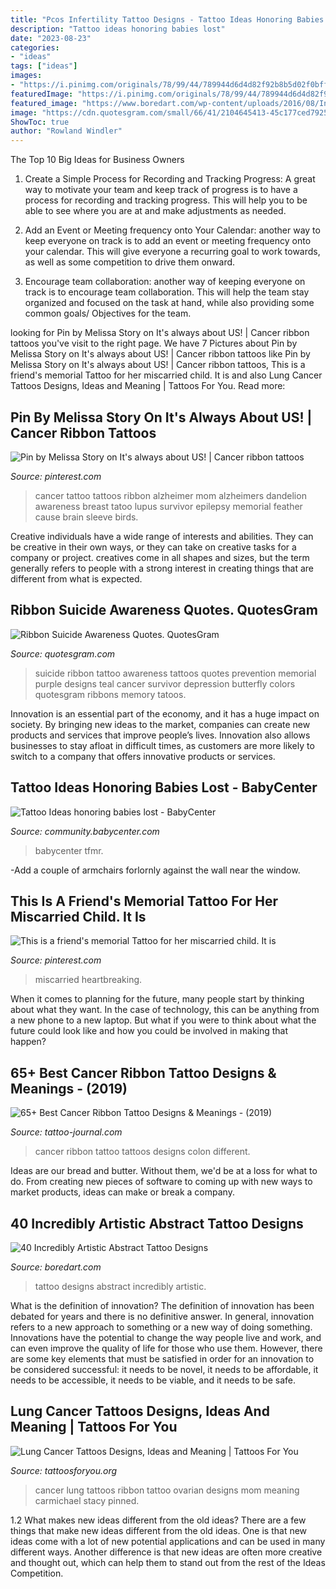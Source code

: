 ```yaml
---
title: "Pcos Infertility Tattoo Designs - Tattoo Ideas Honoring Babies Lost"
description: "Tattoo ideas honoring babies lost"
date: "2023-08-23"
categories:
- "ideas"
tags: ["ideas"]
images:
- "https://i.pinimg.com/originals/78/99/44/789944d6d4d82f92b8b5d02f0bff25f0.jpg"
featuredImage: "https://i.pinimg.com/originals/78/99/44/789944d6d4d82f92b8b5d02f0bff25f0.jpg"
featured_image: "https://www.boredart.com/wp-content/uploads/2016/08/Incredibly-Artistic-Abstract-Tattoo-Designs-25.jpg"
image: "https://cdn.quotesgram.com/small/66/41/2104645413-45c177ced792555d46e768258c23dc20.jpg"
ShowToc: true
author: "Rowland Windler"
---
```



The Top 10 Big Ideas for Business Owners
1. Create a Simple Process for Recording and Tracking Progress: A great way to motivate your team and keep track of progress is to have a process for recording and tracking progress. This will help you to be able to see where you are at and make adjustments as needed.
2. Add an Event or Meeting frequency onto Your Calendar: another way to keep everyone on track is to add an event or meeting frequency onto your calendar. This will give everyone a recurring goal to work towards, as well as some competition to drive them onward.

3. Encourage team collaboration: another way of keeping everyone on track is to encourage team collaboration. This will help the team stay organized and focused on the task at hand, while also providing some common goals/ Objectives for the team.


	

		
looking for Pin by Melissa Story on It&#039;s always about US! | Cancer ribbon tattoos you've visit to the right page. We have 7 Pictures about Pin by Melissa Story on It&#039;s always about US! | Cancer ribbon tattoos like Pin by Melissa Story on It&#039;s always about US! | Cancer ribbon tattoos, This is a friend&#039;s memorial Tattoo for her miscarried child. It is and also Lung Cancer Tattoos Designs, Ideas and Meaning | Tattoos For You. Read more:
		
    
## Pin By Melissa Story On It&#039;s Always About US! | Cancer Ribbon Tattoos

<img loading=lazy src="https://i.pinimg.com/originals/11/ee/0c/11ee0ce7a21bcc061fd6faa9a56386e8.jpg" onerror="this.onerror=null;this.src='https://tse1.mm.bing.net/th?id=OIP.LGC1PDnoGD5Ei5LzFsusaQHaJ7&amp;pid=15.1';" alt="Pin by Melissa Story on It&#039;s always about US! | Cancer ribbon tattoos">

_Source: pinterest.com_

>cancer tattoo tattoos ribbon alzheimer mom alzheimers dandelion awareness breast tatoo lupus survivor epilepsy memorial feather cause brain sleeve birds. 

	

Creative individuals have a wide range of interests and abilities. They can be creative in their own ways, or they can take on creative tasks for a company or project. creatives come in all shapes and sizes, but the term generally refers to people with a strong interest in creating things that are different from what is expected.

    
## Ribbon Suicide Awareness Quotes. QuotesGram

<img loading=lazy src="https://cdn.quotesgram.com/small/66/41/2104645413-45c177ced792555d46e768258c23dc20.jpg" onerror="this.onerror=null;this.src='https://tse3.mm.bing.net/th?id=OIP.eWz5H7DyFa1XSogQlYPongAAAA&amp;pid=15.1';" alt="Ribbon Suicide Awareness Quotes. QuotesGram">

_Source: quotesgram.com_

>suicide ribbon tattoo awareness tattoos quotes prevention memorial purple designs teal cancer survivor depression butterfly colors quotesgram ribbons memory tatoos. 

	

Innovation is an essential part of the economy, and it has a huge impact on society. By bringing new ideas to the market, companies can create new products and services that improve people’s lives. Innovation also allows businesses to stay afloat in difficult times, as customers are more likely to switch to a company that offers innovative products or services.

    
## Tattoo Ideas Honoring Babies Lost - BabyCenter

<img loading=lazy src="http://imageserve.babycenter.com/30/000/358/0grfm93buWNqMRBD87dvKXDWQNWzfz9V_lg.jpg" onerror="this.onerror=null;this.src='https://tse1.mm.bing.net/th?id=OIP.kRswMXBqBIJNimUzmgBqwgHaNL&amp;pid=15.1';" alt="Tattoo Ideas honoring babies lost - BabyCenter">

_Source: community.babycenter.com_

>babycenter tfmr. 

	

-Add a couple of armchairs forlornly against the wall near the window.

    
## This Is A Friend&#039;s Memorial Tattoo For Her Miscarried Child. It Is

<img loading=lazy src="https://i.pinimg.com/originals/78/99/44/789944d6d4d82f92b8b5d02f0bff25f0.jpg" onerror="this.onerror=null;this.src='https://tse3.mm.bing.net/th?id=OIP.7I3xU2aVwh-WOGw17RbAeAHaNN&amp;pid=15.1';" alt="This is a friend&#039;s memorial Tattoo for her miscarried child. It is">

_Source: pinterest.com_

>miscarried heartbreaking. 

	

When it comes to planning for the future, many people start by thinking about what they want. In the case of technology, this can be anything from a new phone to a new laptop. But what if you were to think about what the future could look like and how you could be involved in making that happen?

    
## 65+ Best Cancer Ribbon Tattoo Designs &amp; Meanings - (2019)

<img loading=lazy src="http://tattoo-journal.com/wp-content/uploads/2015/07/cancer-ribbon-tattoo-17.jpg" onerror="this.onerror=null;this.src='https://tse1.mm.bing.net/th?id=OIP.C9hy45gTVIagA82r01qXEgHaHa&amp;pid=15.1';" alt="65+ Best Cancer Ribbon Tattoo Designs &amp; Meanings - (2019)">

_Source: tattoo-journal.com_

>cancer ribbon tattoo tattoos designs colon different. 

	

Ideas are our bread and butter. Without them, we'd be at a loss for what to do. From creating new pieces of software to coming up with new ways to market products, ideas can make or break a company.

    
## 40 Incredibly Artistic Abstract Tattoo Designs

<img loading=lazy src="https://www.boredart.com/wp-content/uploads/2016/08/Incredibly-Artistic-Abstract-Tattoo-Designs-25.jpg" onerror="this.onerror=null;this.src='https://tse3.mm.bing.net/th?id=OIP.Hnm8vrSaBTH2ANSBf9-r2wHaK0&amp;pid=15.1';" alt="40 Incredibly Artistic Abstract Tattoo Designs">

_Source: boredart.com_

>tattoo designs abstract incredibly artistic. 

	

What is the definition of innovation?
The definition of innovation has been debated for years and there is no definitive answer. In general, innovation refers to a new approach to something or a new way of doing something. Innovations have the potential to change the way people live and work, and can even improve the quality of life for those who use them. However, there are some key elements that must be satisfied in order for an innovation to be considered successful: it needs to be novel, it needs to be affordable, it needs to be accessible, it needs to be viable, and it needs to be safe.

    
## Lung Cancer Tattoos Designs, Ideas And Meaning | Tattoos For You

<img loading=lazy src="https://www.tattoosforyou.org/wp-content/uploads/2017/07/Lung-Cancer-Tattoos-for-Men.jpg" onerror="this.onerror=null;this.src='https://tse4.mm.bing.net/th?id=OIP.LnJ7BjxursvHVZeAZ1LBZwHaJ3&amp;pid=15.1';" alt="Lung Cancer Tattoos Designs, Ideas and Meaning | Tattoos For You">

_Source: tattoosforyou.org_

>cancer lung tattoos ribbon tattoo ovarian designs mom meaning carmichael stacy pinned. 

	

1.2 What makes new ideas different from the old ideas?
There are a few things that make new ideas different from the old ideas. One is that new ideas come with a lot of new potential applications and can be used in many different ways. Another difference is that new ideas are often more creative and thought out, which can help them to stand out from the rest of the Ideas Competition.

